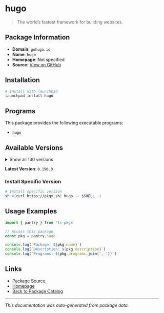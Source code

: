 # hugo

> The world’s fastest framework for building websites.

## Package Information

- **Domain**: `gohugo.io`
- **Name**: `hugo`
- **Homepage**: Not specified
- **Source**: [View on GitHub](https://github.com/pkgxdev/pantry/tree/main/projects/gohugo.io/package.yml)

## Installation

```bash
# Install with launchpad
launchpad install hugo
```

## Programs

This package provides the following executable programs:

- `hugo`

## Available Versions

<details>
<summary>Show all 130 versions</summary>

- `0.150.0`, `0.149.1`, `0.149.0`, `0.148.2`, `0.148.1`
- `0.148.0`, `0.147.9`, `0.147.8`, `0.147.7`, `0.147.6`
- `0.147.5`, `0.147.4`, `0.147.3`, `0.147.2`, `0.147.1`
- `0.147.0`, `0.146.7`, `0.146.6`, `0.146.5`, `0.146.4`
- `0.146.3`, `0.146.2`, `0.146.1`, `0.146.0`, `0.145.0`
- `0.144.2`, `0.144.1`, `0.144.0`, `0.143.1`, `0.143.0`
- `0.142.0`, `0.141.0`, `0.140.2`, `0.140.1`, `0.140.0`
- `0.139.5`, `0.139.4`, `0.139.3`, `0.139.2`, `0.139.1`
- `0.139.0`, `0.138.0`, `0.137.1`, `0.137.0`, `0.136.5`
- `0.136.4`, `0.136.3`, `0.136.2`, `0.136.1`, `0.136.0`
- `0.135.0`, `0.134.3`, `0.134.2`, `0.134.1`, `0.134.0`
- `0.133.1`, `0.133.0`, `0.132.2`, `0.132.1`, `0.132.0`
- `0.131.0`, `0.130.0`, `0.129.0`, `0.128.2`, `0.128.1`
- `0.128.0`, `0.127.0`, `0.126.3`, `0.126.2`, `0.126.1`
- `0.126.0`, `0.125.7`, `0.125.6`, `0.125.5`, `0.125.4`
- `0.125.3`, `0.125.2`, `0.125.1`, `0.125.0`, `0.124.1`
- `0.124.0`, `0.123.8`, `0.123.7`, `0.123.6`, `0.123.5`
- `0.123.4`, `0.123.3`, `0.123.2`, `0.123.1`, `0.123.0`
- `0.122.0`, `0.121.2`, `0.121.1`, `0.121.0`, `0.120.4`
- `0.120.3`, `0.120.2`, `0.120.1`, `0.120.0`, `0.119.0`
- `0.118.2`, `0.118.1`, `0.118.0`, `0.116.1`, `0.116.0`
- `0.115.4`, `0.115.3`, `0.115.2`, `0.115.1`, `0.115.0`
- `0.114.1`, `0.114.0`, `0.113.0`, `0.112.7`, `0.112.6`
- `0.112.5`, `0.112.4`, `0.112.3`, `0.112.2`, `0.112.1`
- `0.112.0`, `0.111.3`, `0.111.2`, `0.111.1`, `0.111.0`
- `0.109.0`, `0.108.0`, `0.107.0`, `0.105.0`, `0.104.3`

</details>

**Latest Version**: `0.150.0`

### Install Specific Version

```bash
# Install specific version
sh <(curl https://pkgx.sh) hugo -- $SHELL -i
```

## Usage Examples

```typescript
import { pantry } from 'ts-pkgx'

// Access this package
const pkg = pantry.hugo

console.log(`Package: ${pkg.name}`)
console.log(`Description: ${pkg.description}`)
console.log(`Programs: ${pkg.programs.join(', ')}`)
```

## Links

- [Package Source](https://github.com/pkgxdev/pantry/tree/main/projects/gohugo.io/package.yml)
- [Homepage](#)
- [Back to Package Catalog](../../package-catalog.md)

---

*This documentation was auto-generated from package data.*
